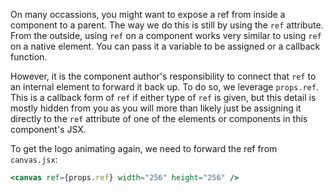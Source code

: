 On many occassions, you might want to expose a ref from inside a component to a parent. The way we do this is still by using the `ref` attribute. From the outside, using `ref` on a component works very similar to using `ref` on a native element. You can pass it a variable to be assigned or a callback function.

However, it is the component author's responsibility to connect that `ref` to an internal element to forward it back up. To do so, we leverage `props.ref`. This is a callback form of `ref` if either type of `ref` is given, but this detail is mostly hidden from you as you will more than likely just be assigning it directly to the `ref` attribute of one of the elements or components in this component's JSX.

To get the logo animating again, we need to forward the ref from `canvas.jsx`:

```jsx
<canvas ref={props.ref} width="256" height="256" />
```
